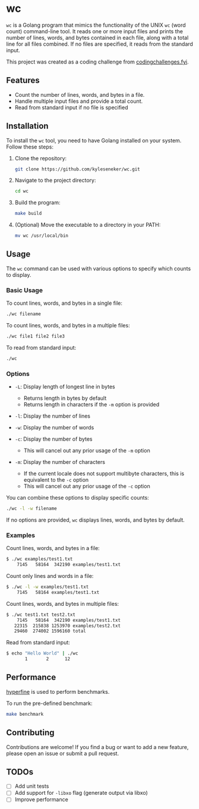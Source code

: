 # wc

`wc` is a Golang program that mimics the functionality of the UNIX `wc` (word count) command-line tool. It reads one or more input files and prints the number of lines, words, and bytes contained in each file, along with a total line for all files combined. If no files are specified, it reads from the standard input.

This project was created as a coding challenge from [codingchallenges.fyi](https://codingchallenges.fyi/challenges/challenge-wc).

## Features

* Count the number of lines, words, and bytes in a file.
* Handle multiple input files and provide a total count.
* Read from standard input if no file is specified

## Installation

To install the `wc` tool, you need to have Golang installed on your system. Follow these steps:

1. Clone the repository:

    ```sh
    git clone https://github.com/kyleseneker/wc.git
    ```

1. Navigate to the project directory:

    ```sh
    cd wc
    ```

1. Build the program:

    ```sh
    make build
    ```

1. (Optional) Move the executable to a directory in your PATH:

    ```sh
    mv wc /usr/local/bin
    ```

## Usage

The `wc` command can be used with various options to specify which counts to display.

### Basic Usage

To count lines, words, and bytes in a single file:

```sh
./wc filename
```

To count lines, words, and bytes in a multiple files:

```sh
./wc file1 file2 file3
```

To read from standard input:

```sh
./wc
```

### Options

* `-L`: Display length of longest line in bytes
  * Returns length in bytes by default
  * Returns length in characters if the `-m` option is provided

* `-l`: Display the number of lines

* `-w`: Display the number of words

* `-c`: Display the number of bytes
  * This will cancel out any prior usage of the `-m` option

* `-m`: Display the number of characters
  * If the current locale does not support multibyte characters, this is equivalent to the `-c` option
  * This will cancel out any prior usage of the `-c` option

You can combine these options to display specific counts:

```sh
./wc -l -w filename
```

If no options are provided, `wc` displays lines, words, and bytes by default.

### Examples

Count lines, words, and bytes in a file:

```sh
$ ./wc examples/test1.txt
    7145   58164  342190 examples/test1.txt
```

Count only lines and words in a file:

```sh
$ ./wc -l -w examples/test1.txt
    7145   58164 examples/test1.txt
```

Count lines, words, and bytes in multiple files:

```sh
$ ./wc test1.txt test2.txt
    7145   58164  342190 examples/test1.txt
   22315  215838 1253970 examples/test2.txt
   29460  274002 1596160 total
```

Read from standard input:

```sh
$ echo "Hello World" | ./wc
       1       2      12
```

## Performance

[hyperfine](https://github.com/sharkdp/hyperfine) is used to perform benchmarks.

To run the pre-defined benchmark:

```sh
make benchmark
```

## Contributing

Contributions are welcome! If you find a bug or want to add a new feature, please open an issue or submit a pull request.

## TODOs

* [ ] Add unit tests
* [ ] Add support for `-libxo` flag (generate output via libxo)
* [ ] Improve performance
